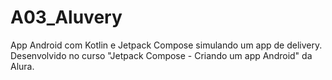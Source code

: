 # A03_Aluvery
App Android com Kotlin e Jetpack Compose simulando um app de delivery. Desenvolvido no curso "Jetpack Compose - Criando um app Android" da Alura.
